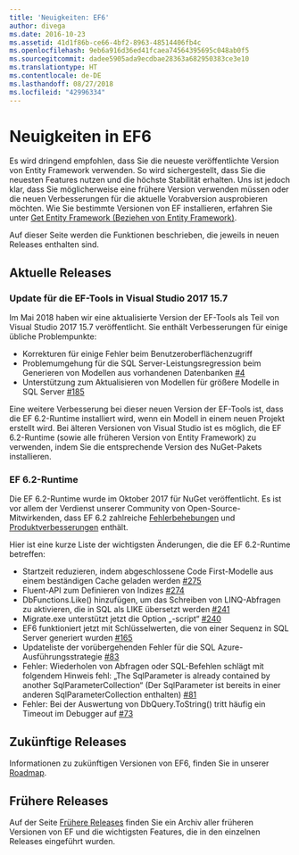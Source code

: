 ```yaml
---
title: 'Neuigkeiten: EF6'
author: divega
ms.date: 2016-10-23
ms.assetid: 41d1f86b-ce66-4bf2-8963-48514406fb4c
ms.openlocfilehash: 9eb6a916d36ed41fcaea74564395695c048ab0f5
ms.sourcegitcommit: dadee5905ada9ecdbae28363a682950383ce3e10
ms.translationtype: HT
ms.contentlocale: de-DE
ms.lasthandoff: 08/27/2018
ms.locfileid: "42996334"
---
```

# <a name="whats-new-in-ef6"></a>Neuigkeiten in EF6

Es wird dringend empfohlen, dass Sie die neueste veröffentlichte Version von Entity Framework verwenden. So wird sichergestellt, dass Sie die neuesten Features nutzen und die höchste Stabilität erhalten.
Uns ist jedoch klar, dass Sie möglicherweise eine frühere Version verwenden müssen oder die neuen Verbesserungen für die aktuelle Vorabversion ausprobieren möchten.
Wie Sie bestimmte Versionen von EF installieren, erfahren Sie unter [Get Entity Framework (Beziehen von Entity Framework)](~/ef6/fundamentals/install.md).

Auf dieser Seite werden die Funktionen beschrieben, die jeweils in neuen Releases enthalten sind.

## <a name="recent-releases"></a>Aktuelle Releases

### <a name="ef-tools-update-in-visual-studio-2017-157"></a>Update für die EF-Tools in Visual Studio 2017 15.7

Im Mai 2018 haben wir eine aktualisierte Version der EF-Tools als Teil von Visual Studio 2017 15.7 veröffentlicht.
Sie enthält Verbesserungen für einige übliche Problempunkte:

- Korrekturen für einige Fehler beim Benutzeroberflächenzugriff
- Problemumgehung für die SQL Server-Leistungsregression beim Generieren von Modellen aus vorhandenen Datenbanken [#4](https://github.com/aspnet/entityframework6/issues/4)
- Unterstützung zum Aktualisieren von Modellen für größere Modelle in SQL Server [#185](https://github.com/aspnet/EntityFramework6/issues/185)

Eine weitere Verbesserung bei dieser neuen Version der EF-Tools ist, dass die EF 6.2-Runtime installiert wird, wenn ein Modell in einem neuen Projekt erstellt wird. Bei älteren Versionen von Visual Studio ist es möglich, die EF 6.2-Runtime (sowie alle früheren Version von Entity Framework) zu verwenden, indem Sie die entsprechende Version des NuGet-Pakets installieren.

### <a name="ef-62-runtime"></a>EF 6.2-Runtime

Die EF 6.2-Runtime wurde im Oktober 2017 für NuGet veröffentlicht.
Es ist vor allem der Verdienst unserer Community von Open-Source-Mitwirkenden, dass EF 6.2 zahlreiche [Fehlerbehebungen](https://github.com/aspnet/entityframework6/issues?utf8=%E2%9C%93&q=is%3Aissue%20milestone%3A6.2.0%20is%3Aclosed%20label%3Aclosed-fixed%20-label%3Aarea-tools%20label%3Atype-bug) und [Produktverbesserungen](https://github.com/aspnet/entityframework6/issues?utf8=%E2%9C%93&q=is%3Aissue%20milestone%3A6.2.0%20is%3Aclosed%20label%3Aclosed-fixed%20-label%3Aarea-tools%20label%3Atype-enhancement%20) enthält.

Hier ist eine kurze Liste der wichtigsten Änderungen, die die EF 6.2-Runtime betreffen:

- Startzeit reduzieren, indem abgeschlossene Code First-Modelle aus einem beständigen Cache geladen werden [#275](https://github.com/aspnet/EntityFramework6/issues/275)
- Fluent-API zum Definieren von Indizes [#274](https://github.com/aspnet/EntityFramework6/issues/274)
- DbFunctions.Like() hinzufügen, um das Schreiben von LINQ-Abfragen zu aktivieren, die in SQL als LIKE übersetzt werden [#241](https://github.com/aspnet/EntityFramework6/issues/241)
- Migrate.exe unterstützt jetzt die Option „-script“ [#240](https://github.com/aspnet/EntityFramework6/issues/240)
- EF6 funktioniert jetzt mit Schlüsselwerten, die von einer Sequenz in SQL Server generiert wurden [#165](https://github.com/aspnet/EntityFramework6/issues/165)
- Updateliste der vorübergehenden Fehler für die SQL Azure-Ausführungsstrategie [#83](https://github.com/aspnet/EntityFramework6/issues/83)
- Fehler: Wiederholen von Abfragen oder SQL-Befehlen schlägt mit folgendem Hinweis fehl: „The SqlParameter is already contained by another SqlParameterCollection“ (Der SqlParameter ist bereits in einer anderen SqlParameterCollection enthalten) [#81](https://github.com/aspnet/EntityFramework6/issues/81)
- Fehler: Bei der Auswertung von DbQuery.ToString() tritt häufig ein Timeout im Debugger auf [#73](https://github.com/aspnet/EntityFramework6/issues/73)

## <a name="future-releases"></a>Zukünftige Releases

Informationen zu zukünftigen Versionen von EF6, finden Sie in unserer [Roadmap](roadmap.md).

## <a name="past-releases"></a>Frühere Releases

Auf der Seite [Frühere Releases](past-releases.md) finden Sie ein Archiv aller früheren Versionen von EF und die wichtigsten Features, die in den einzelnen Releases eingeführt wurden.
